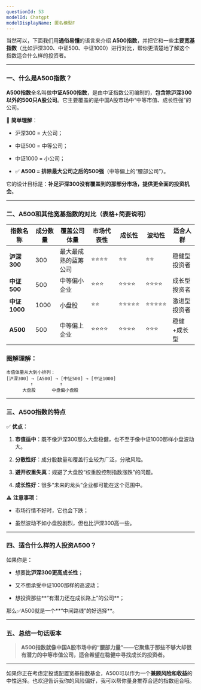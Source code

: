 ```yaml
---
questionId: 53
modelId: Chatgpt
modelDisplayName: 匿名模型F
---
```

当然可以，下面我们用**通俗易懂**的语言来介绍 **A500指数**，并把它和一些**主要宽基指数**（比如沪深300、中证500、中证1000）进行对比，帮你更清楚地了解这个指数适合什么样的投资者。

---

### **一、什么是A500指数？**

  

**A500指数**全名叫做**中证A500指数**，是由中证指数公司编制的，**包含除沪深300以外的500只A股公司**。它主要覆盖的是中国A股市场中“中等市值、成长性强”的公司。

  

📌 **简单理解**：

- 沪深300 = 大公司；
    
- 中证500 = 中等公司；
    
- 中证1000 = 小公司；
    
- ✅ **A500 = 排除最大公司之后的500强**（中等偏上的“腰部公司”）。
    

  

它的设计目标是：**补足沪深300没有覆盖到的那部分市场，提供更全面的投资机会**。

---

### **二、A500和其他宽基指数的对比（表格+简要说明）**

|**指数名称**|**成分数量**|**覆盖公司体量**|**市场代表性**|**成长性**|**波动性**|**适合人群**|
|---|---|---|---|---|---|---|
|**沪深300**|300|最大最成熟的蓝筹公司|⭐⭐⭐⭐|⭐⭐|⭐⭐|稳健型投资者|
|**中证500**|500|中等偏小企业|⭐⭐⭐|⭐⭐⭐⭐|⭐⭐⭐⭐|成长型投资者|
|**中证1000**|1000|小盘股|⭐⭐|⭐⭐⭐⭐⭐|⭐⭐⭐⭐⭐|激进型投资者|
|**A500**|500|中等偏上企业|⭐⭐⭐⭐|⭐⭐⭐⭐|⭐⭐⭐|稳健+成长型|

### **图解理解：**

```
市值体量从大到小排列：
[沪深300] → [A500] → [中证500] → [中证1000]
         ↑          ↑
      大盘股      中盘偏小盘股
```

---

### **三、A500指数的特点**

  

✅ **优点：**

1. **市值适中**：既不像沪深300那么大盘稳健，也不至于像中证1000那样小盘波动大。
    
2. **分散性好**：成分股数量和覆盖行业较为广泛，分散风险。
    
3. **避开权重失真**：规避了大盘股“权重股控制指数涨跌”的问题。
    
4. **成长性好**：很多“未来的龙头”企业都可能在这个范围中。
    

  

⚠️ **注意事项：**

- 市场行情不好时，它也会下跌；
    
- 虽然波动不如小盘股剧烈，但也比沪深300高一些。
    

---

### **四、适合什么样的人投资A500？**

  

如果你是：

- 想要**比沪深300更高成长性**；
    
- 又不想承受中证1000那样的高波动；
    
- 想投资那些**“有潜力还在成长路上”的公司**；
    

  

那么✅A500就是一个**“中间路线”的好选择**。

---

### **五、总结一句话版本**

  

> **A500指数就像中国A股市场中的“腰部力量”——它聚焦于那些不够大却很有潜力的中等市值公司，适合希望在稳健中寻找成长的投资者。**

---

如果你正在考虑定投或配置宽基指数基金，A500可以作为一个**兼顾风险和收益**的中性选择。也欢迎告诉我你的风险偏好，我可以帮你量身推荐合适的指数组合哦。